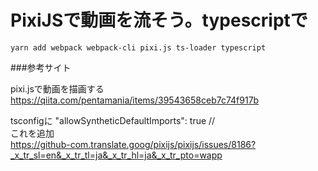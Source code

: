 # PixiJSで動画を流そう。typescriptで
```
yarn add webpack webpack-cli pixi.js ts-loader typescript
```

###参考サイト  

pixi.jsで動画を描画する  
https://qiita.com/pentamania/items/39543658ceb7c74f917b

tsconfigに
"allowSyntheticDefaultImports": true //   
これを追加   
https://github-com.translate.goog/pixijs/pixijs/issues/8186?_x_tr_sl=en&_x_tr_tl=ja&_x_tr_hl=ja&_x_tr_pto=wapp


